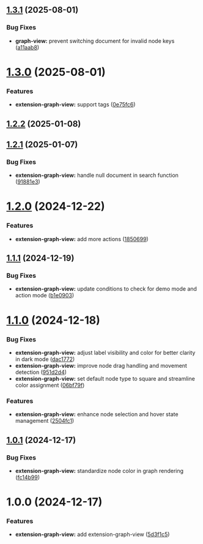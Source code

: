 ## [1.3.1](https://github.com/purocean/yank-note-extension/compare/extension-graph-view-1.3.0...extension-graph-view-1.3.1) (2025-08-01)


### Bug Fixes

* **graph-view:** prevent switching document for invalid node keys ([a11aab8](https://github.com/purocean/yank-note-extension/commit/a11aab898256b4d72c7da5cd228f2484072293e3))



# [1.3.0](https://github.com/purocean/yank-note-extension/compare/extension-graph-view-1.2.2...extension-graph-view-1.3.0) (2025-08-01)


### Features

* **extension-graph-view:** support tags ([0e75fc6](https://github.com/purocean/yank-note-extension/commit/0e75fc6b198a8bb36e168c1dc37cad4ac17d77a2))



## [1.2.2](https://github.com/purocean/yank-note-extension/compare/extension-graph-view-1.2.1...extension-graph-view-1.2.2) (2025-01-08)



## [1.2.1](https://github.com/purocean/yank-note-extension/compare/extension-graph-view-1.2.0...extension-graph-view-1.2.1) (2025-01-07)


### Bug Fixes

* **extension-graph-view:** handle null document in search function ([91881e3](https://github.com/purocean/yank-note-extension/commit/91881e3a60795e3e541c2e874ae0c6888343ad63))



# [1.2.0](https://github.com/purocean/yank-note-extension/compare/extension-graph-view-1.1.1...extension-graph-view-1.2.0) (2024-12-22)


### Features

* **extension-graph-view:** add more actions ([1850699](https://github.com/purocean/yank-note-extension/commit/1850699248b3add33b9a43bae6e8b341b20f641c))



## [1.1.1](https://github.com/purocean/yank-note-extension/compare/extension-graph-view-1.1.0...extension-graph-view-1.1.1) (2024-12-19)


### Bug Fixes

* **extension-graph-view:** update conditions to check for demo mode and action mode ([b1e0903](https://github.com/purocean/yank-note-extension/commit/b1e09037687d76db8bdf0050dfc6dd244bcfbea8))



# [1.1.0](https://github.com/purocean/yank-note-extension/compare/extension-graph-view-1.0.1...extension-graph-view-1.1.0) (2024-12-18)


### Bug Fixes

* **extension-graph-view:** adjust label visibility and color for better clarity in dark mode ([dac1772](https://github.com/purocean/yank-note-extension/commit/dac1772a40864cc447ec7232457de7b110bcdbe4))
* **extension-graph-view:** improve node drag handling and movement detection ([951d2d4](https://github.com/purocean/yank-note-extension/commit/951d2d4b710924b6a359d6cc4bd7c252bcdf7987))
* **extension-graph-view:** set default node type to square and streamline color assignment ([06bf79f](https://github.com/purocean/yank-note-extension/commit/06bf79fa75f755954d607d3e5f6d46bdc6e58620))


### Features

* **extension-graph-view:** enhance node selection and hover state management ([2504fc1](https://github.com/purocean/yank-note-extension/commit/2504fc17666615ee3cd822f49ed9bc5b93fdf674))



## [1.0.1](https://github.com/purocean/yank-note-extension/compare/extension-graph-view-1.0.0...extension-graph-view-1.0.1) (2024-12-17)


### Bug Fixes

* **extension-graph-view:** standardize node color in graph rendering ([fc14b99](https://github.com/purocean/yank-note-extension/commit/fc14b994c0208ba88742deb2965a40af4ca4a5a9))



# 1.0.0 (2024-12-17)


### Features

* **extension-graph-view:** add extension-graph-view ([5d3f1c5](https://github.com/purocean/yank-note-extension/commit/5d3f1c58975c72915f2ace90f3f59692d608854b))




